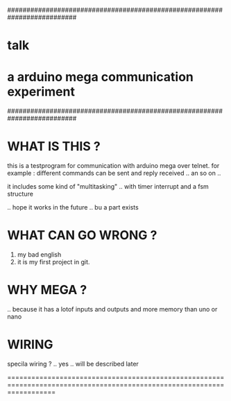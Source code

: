 
##########################################################################
#     talk
#    a arduino mega communication experiment
##########################################################################



WHAT IS THIS ?
==============

this is a testprogram for communication with arduino mega over telnet.
for example :
  different commands can be sent and reply received .. an so on ..

it includes some kind of "multitasking" .. with timer interrupt and a fsm structure

.. hope it works in the future .. bu a part exists



WHAT CAN GO WRONG ?
===================
1. my bad english
2. it is my first project in git.

WHY MEGA ?
==========
.. because it has a lotof inputs and outputs and more memory than uno or nano

WIRING
========
specila wiring ?  .. yes .. will be described later

========================================================================================================================




